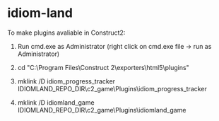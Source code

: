 idiom-land
==========

To make plugins avaliable in Construct2:
1. Run cmd.exe as Administrator (right click on cmd.exe file -> run as Administrator)
2. cd "C:\Program Files\Construct 2\exporters\html5\plugins"

3. mklink /D idiom_progress_tracker IDIOMLAND_REPO_DIR\c2_game\Plugins\idiom_progress_tracker
4. mklink /D idiomland_game IDIOMLAND_REPO_DIR\c2_game\Plugins\idiomland_game
